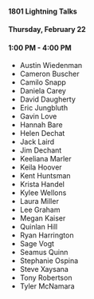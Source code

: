 #### 1801 Lightning Talks
#### Thursday, February 22
#### 1:00 PM - 4:00 PM

- Austin Wiedenman
- Cameron Buscher
- Camilo Snapp
- Daniela Carey
- David Daugherty
- Eric Jungbluth
- Gavin Love
- Hannah Bare
- Helen Dechat
- Jack Laird
- Jim Dechant
- Keeliana Marler
- Keila Hoover
- Kent Huntsman
- Krista Handel
- Kylee Wellons
- Laura Miller
- Lee Graham
- Megan Kaiser
- Quinlan Hill
- Ryan Harrington
- Sage Vogt
- Seamus Quinn
- Stephanie Ospina
- Steve Xaysana
- Tony Robertson
- Tyler McNamara